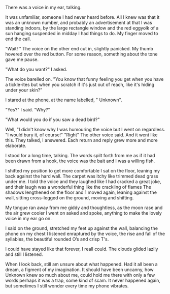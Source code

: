 There was a voice in my ear, talking.

It was unfamiliar, someone I had never heard before. All I knew was that it was an unknown number, and probably an advertisement at that I was standing indoors, by the large rectangle window and the red eggyolk of a sun hanging suspended in midday I had things to do. My finger moved to end the call.

"Wait! " The voice on the other end cut in, slightly panicked. My thumb hovered over the red button. For some reason, something about the tone gave me pause.

"What do you want?" I asked.

The voice barelled on. "You know that funny feeling you get when you have a tickle-ites but when you scratch if it's just out of reach, like it's hiding under your skin?”

I stared at the phone, at the name labelled, " Unknown".

"Yes?" I said. "Why?"

"What would you do if you saw a dead bird?"

Well, "I didn't know why I was humouring the voice but I went on regardless. "I would bury it, of course!"
"Right" The other voice said. And it went like this. They talked, I answered. Each return and reply grew more and more elaborate.

I stood for a long time, talking. The words spilt forth from me as if it had been drawn from a hook, the voice was the bait and I was a willing fish.

I shifted my position to get more comfortable I sat on the floor, leaning my back against the hard wall. The carpet was itchy like trimmed dead grass under me. I told the voice and they laughed like I had cracked a great joke, and their laugh was a wonderful thing like the crackling of flames The shadows lengthened on the floor and 1 moved again, leaning against the wall, sitting cross-legged on the ground, moving and shifting.

My tongue ran away from me giddy and thoughtless, as the moon rase and the air grew cooler I went on asked and spoke, anything to make the lovely voice in my ear go on.

I said on the ground, stretched my feet up against the wall, balancing the phone on my chest I listened enraptured by the voice, the rise and fall of the syllables, the beautiful rounded O’s and crisp T's.

I could have stayed like that forever, I reall could. The clouds glided lazily and still I listened.

When I look back, still am unsure about what happened. Had it all been a dream, a figment of my imagination. It should have been uncanny, how Unknown knew so much about me, could hold me there with only a few words perhaps it was a trap, some kind of scam. It never happened again, but sometimes I still wonder every time my phone vibrates.
